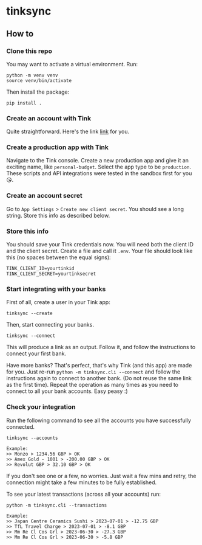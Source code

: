 # tinksync

## How to

### Clone this repo
You may want to activate a virtual environment. Run:
```
python -m venv venv
source venv/bin/activate
```
Then install the package:
```
pip install .
```

### Create an account with Tink
Quite straightforward. Here's the link [link](https://console.tink.com/signup) for you.

### Create a production app with Tink
Navigate to the Tink console. Create a new production app and give it an exciting name, like `personal-budget`. Select the app type to be `production`. These scripts and API integrations were tested in the sandbox first for you 😘.

### Create an account secret
Go to `App Settings` > `Create new client secret`. You should see a long string. Store this info as described below. 

### Store this info

You should save your Tink credentials now. You will need both the client ID and the client secret. Create a file and call it `.env`. Your file should look like this (no spaces between the equal signs):

```
TINK_CLIENT_ID=yourtinkid
TINK_CLIENT_SECRET=yourtinksecret
```

### Start integrating with your banks

First of all, create a user in your Tink app:

```
tinksync --create
```

Then, start connecting your banks.
```
tinksync --connect
```

This will produce a link as an output. Follow it, and follow the instructions to connect your first bank.

Have more banks? That's perfect, that's why Tink (and this app) are made for you. Just re-run `python -m tinksync.cli --connect` and follow the instructions again to connect to another bank. (Do not reuse the same link as the first time). Repeat the operation as many times as you need to connect to all your bank accounts. Easy peasy :)

### Check your integration

Run the following command to see all the accounts you have successfully connected.

```
tinksync --accounts
```

```
Example:
>> Monzo > 1234.56 GBP > OK
>> Amex Gold - 1001 > -200.00 GBP > OK
>> Revolut GBP > 32.10 GBP > OK
```


If you don't see one or a few, no worries. Just wait a few mins and retry, the connection might take a few minutes to be fully established. 

To see your latest transactions (across all your accounts) run:
```
python -m tinksync.cli --transactions
```

```
Example:
>> Japan Centre Ceramics Sushi > 2023-07-01 > -12.75 GBP 
>> TfL Travel Charge > 2023-07-01 > -8.1 GBP 
>> Mm Re Cl Cos Grl > 2023-06-30 > -27.3 GBP 
>> Mm Re Cl Cos Grl > 2023-06-30 > -5.8 GBP
```